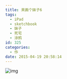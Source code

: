 ```yaml
---
title: 来画个妹子6
tags:
  - iPad
  - sketchbook
  - 妹子
  - 死宅
  - 涂鸦
id: 325
categories:
  - 作
date: 2015-04-19 20:58:14
---
```


![img](http://ww3.sinaimg.cn/large/6f7d1cdfgw1ewy7h8irgkj20zk0qomzs.jpg)